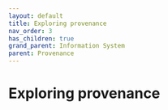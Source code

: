 ```yaml
---
layout: default
title: Exploring provenance
nav_order: 3
has_children: true
grand_parent: Information System
parent: Provenance
---
```

# Exploring provenance